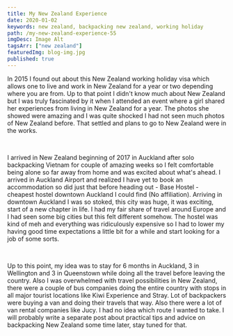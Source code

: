 ```yaml
---
title: My New Zealand Experience
date: 2020-01-02
keywords: new zealand, backpacking new zealand, working holiday
path: /my-new-zealand-experience-55
imgDesc: Image Alt
tagsArr: ["new zealand"]
featuredImg: blog-img.jpg
published: true
---
```


In 2015 I found out about this New Zealand working holiday visa which allows one to live and work in New Zealand for a year or two depending where you are from. Up to that point I didn't know much about New Zealand but I was truly fascinated by it when I attended an event where a girl shared her experiences from living in New Zealand for a year. The photos she showed were amazing and I was quite shocked I had not seen much photos of New Zealand before. That settled and plans to go to New Zealand were in the works.

<br/>

I arrived in New Zealand beginning of 2017 in Auckland after solo backpacking Vietnam for couple of amazing weeks so I felt comfortable being alone so far away from home and was excited about what's ahead. I arrived in Auckland Airport and realized I have yet to book an accommodation so did just that before heading out - Base Hostel - cheapest hostel downtown Auckland I could find (No affiliation). Arriving in downtown Auckland I was so stoked, this city was huge, it was exciting, start of a new chapter in life. I had my fair share of travel around Europe and I had seen some big cities but this felt different somehow. The hostel was kind of meh and everything was ridiculously expensive so I had to lower my having good time expectations a little bit for a while and start looking for a job of some sorts.

<br/>

Up to this point, my idea was to stay for 6 months in Auckland, 3 in Wellington and 3 in Queenstown while doing all the travel before leaving the country. Also I was overwhelmed with travel possibilities in New Zealand, there were a couple of bus companies doing the entire country with stops in all major tourist locations like Kiwi Experience and Stray. Lot of backpackers were buying a van and doing their travels that way. Also there were a lot of van rental companies like Jucy. I had no idea which route I wanted to take. I will probably write a separate post about practical tips and advice on backpacking New Zealand some time later, stay tuned for that.
